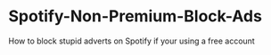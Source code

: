 # Spotify-Non-Premium-Block-Ads
How to block stupid adverts on Spotify if your using a free account
